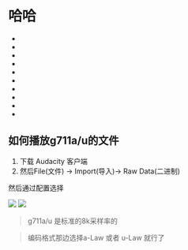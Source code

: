 
# 哈哈
-
-
-
-
-
-
-
-
-
-
<Rice/>


## 如何播放g711a/u的文件

1. 下载 Audacity 客户端
2. 然后File(文件) -> Import(导入)-> Raw Data(二进制)

然后通过配置选择

<img src="/public/img/g711-config-1.png">


<img src="/public/img/g711-config-2.png">

> g711a/u 是标准的8k采样率的

> 编码格式那边选择a-Law 或者 u-Law 就行了
